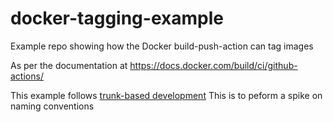 # docker-tagging-example
Example repo showing how the Docker build-push-action can tag images

As per the documentation at https://docs.docker.com/build/ci/github-actions/

This example follows [trunk-based development](https://trunkbaseddevelopment.com)
This is to peform a spike on naming conventions
